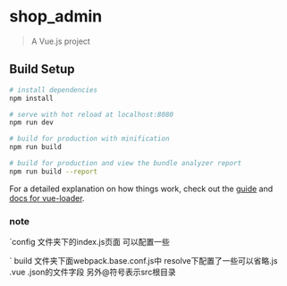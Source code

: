 # shop_admin

> A Vue.js project

## Build Setup

``` bash
# install dependencies
npm install

# serve with hot reload at localhost:8080
npm run dev

# build for production with minification
npm run build

# build for production and view the bundle analyzer report
npm run build --report
```

For a detailed explanation on how things work, check out the [guide](http://vuejs-templates.github.io/webpack/) and [docs for vue-loader](http://vuejs.github.io/vue-loader).


### note

`config 文件夹下的index.js页面 可以配置一些

` build 文件夹下面webpack.base.conf.js中 resolve下配置了一些可以省略.js .vue .json的文件字段  另外@符号表示src根目录
